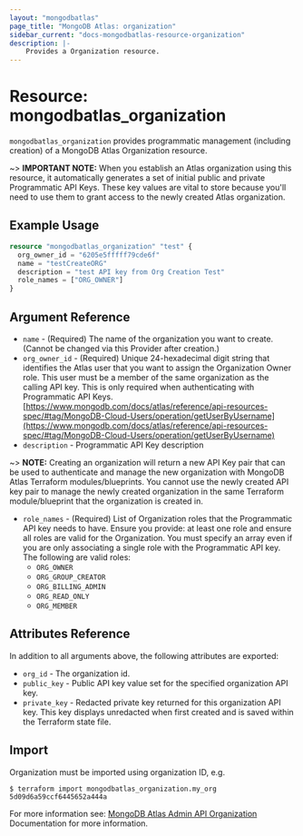 ```yaml
---
layout: "mongodbatlas"
page_title: "MongoDB Atlas: organization"
sidebar_current: "docs-mongodbatlas-resource-organization"
description: |-
    Provides a Organization resource.
---
```


# Resource: mongodbatlas_organization

`mongodbatlas_organization` provides programmatic management (including creation) of a MongoDB Atlas Organization resource.

~> **IMPORTANT NOTE:**  When you establish an Atlas organization using this resource, it automatically generates a set of initial public and private Programmatic API Keys. These key values are vital to store because you'll need to use them to grant access to the newly created Atlas organization.


## Example Usage

```terraform
resource "mongodbatlas_organization" "test" {
  org_owner_id = "6205e5fffff79cde6f"
  name = "testCreateORG"
  description = "test API key from Org Creation Test"
  role_names = ["ORG_OWNER"]
}
```

## Argument Reference

* `name` - (Required) The name of the organization you want to create. (Cannot be changed via this Provider after creation.)
* `org_owner_id` - (Required) Unique 24-hexadecimal digit string that identifies the Atlas user that you want to assign the Organization Owner role. This user must be a member of the same organization as the calling API key.  This is only required when authenticating with Programmatic API Keys.  [https://www.mongodb.com/docs/atlas/reference/api-resources-spec/#tag/MongoDB-Cloud-Users/operation/getUserByUsername](https://www.mongodb.com/docs/atlas/reference/api-resources-spec/#tag/MongoDB-Cloud-Users/operation/getUserByUsername)
* `description` - Programmatic API Key description

~> **NOTE:** Creating an organization will return a new API Key pair that can be used to authenticate and manage the new organization  with MongoDB Atlas Terraform modules/blueprints.  You cannot use the newly created API key pair to manage the newly created organization in the same Terraform module/blueprint that the organization is created in.


* `role_names` - (Required) List of Organization roles that the Programmatic API key needs to have. Ensure you provide: at least one role and ensure all roles are valid for the Organization.  You must specify an array even if you are only associating a single role with the Programmatic API key.
 The following are valid roles:
  * `ORG_OWNER`
  * `ORG_GROUP_CREATOR`
  * `ORG_BILLING_ADMIN`
  * `ORG_READ_ONLY`
  * `ORG_MEMBER` 
 
  
## Attributes Reference

In addition to all arguments above, the following attributes are exported:

* `org_id` - The organization id.
* `public_key` - Public API key value set for the specified organization API key.
* `private_key` - Redacted private key returned for this organization API key. This key displays unredacted when first created and is saved within the Terraform state file.


## Import

Organization must be imported using organization ID, e.g.

```
$ terraform import mongodbatlas_organization.my_org 5d09d6a59ccf6445652a444a
```
For more information see: [MongoDB Atlas Admin API Organization](https://www.mongodb.com/docs/atlas/reference/api-resources-spec/#tag/Organizations/operation/createOrganization)  Documentation for more information.

